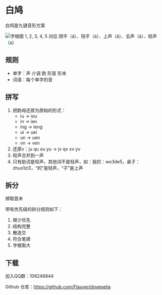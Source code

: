 # 白鸠

白鸠是九键音形方案

![ 字根图 ](/dovepeliazgt.png)
1, 2, 3, 4, 5 对应 阴平（ā）、阳平（á）、上声（ǎ）、去声（à）、轻声（a）

## 规则

* 单字：声 介调 韵 形首 形末
* 词语：每个单字的音

## 拼写

1. 把韵母还原为原始的形式：
    * iu -> iou
    * in -> ien
    * ing -> ieng
    * ui -> uei
    * un -> uen
    * vn -> ven
2. 还原v：ju qu xu yu -> jv qv xv yv
3. 轻声合并到一声
4. 只有助词是轻声，其他词不是轻声，如：我的：wo3de5，桌子：zhuo1zi3，“的”是轻声，“子”是上声

## 拆分

顺取首末

带有优先级的拆分规则如下：
1. 根少优先
2. 结构完整
3. 散连交
4. 符合笔顺
5. 字根取大

## 下载

加入QQ群：106246844

Github 仓库：https://github.com/Flauver/dovepelia
